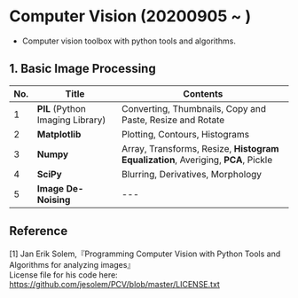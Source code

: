 # Computer Vision (20200905 ~ )  
- Computer vision toolbox with python tools and algorithms.  

## 1. Basic Image Processing
|No.|Title|Contents|
|------|---|---|
|1|**PIL** (Python Imaging Library)|Converting, Thumbnails, Copy and Paste, Resize and Rotate|
|2|**Matplotlib**|Plotting, Contours, Histograms|
|3|**Numpy**|Array, Transforms, Resize, **Histogram Equalization**, Averiging, **PCA**, Pickle|
|4|**SciPy**|Blurring, Derivatives, Morphology|
|5|**Image De-Noising**|---|

## Reference
[1] Jan Erik Solem,『Programming Computer Vision with Python Tools and Algorithms for analyzing images』  
License file for his code here: https://github.com/jesolem/PCV/blob/master/LICENSE.txt
